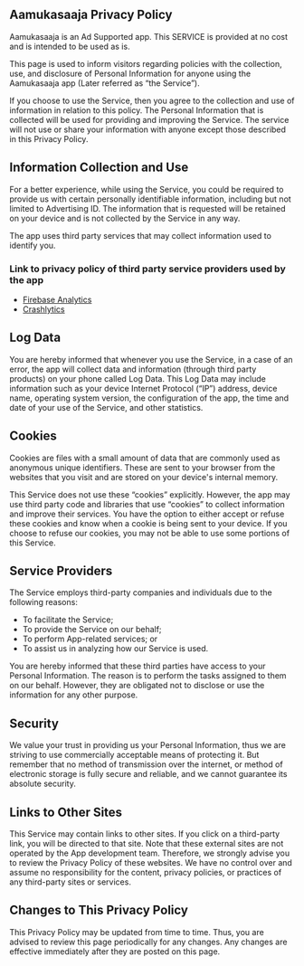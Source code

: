 ## Aamukasaaja Privacy Policy

Aamukasaaja is an Ad Supported app. This SERVICE is provided at no cost and is intended to be used as is.

This page is used to inform visitors regarding policies with the collection, use, and disclosure of Personal Information for anyone using the Aamukasaaja app (Later referred as “the Service”).

If you choose to use the Service, then you agree to the collection and use of information in relation to this policy. The Personal Information that is collected will be used for providing and improving the Service. The service will not use or share your information with anyone except those described in this Privacy Policy.

## Information Collection and Use

For a better experience, while using the Service, you could be required to provide us with certain personally identifiable information, including but not limited to Advertising ID. The information that is requested will be retained on your device and is not collected by the Service in any way.

The app uses third party services that may collect information used to identify you.

### Link to privacy policy of third party service providers used by the app

- [Firebase Analytics](https://firebase.google.com/support/privacy/)
- [Crashlytics](https://docs.fabric.io/apple/fabric/data-privacy.html)

## Log Data

You are hereby informed that whenever you use the Service, in a case of an error, the app will collect data and information (through third party products) on your phone called Log Data. This Log Data may include information such as your device Internet Protocol (“IP”) address, device name, operating system version, the configuration of the app, the time and date of your use of the Service, and other statistics.

## Cookies

Cookies are files with a small amount of data that are commonly used as anonymous unique identifiers. These are sent to your browser from the websites that you visit and are stored on your device's internal memory.

This Service does not use these “cookies” explicitly. However, the app may use third party code and libraries that use “cookies” to collect information and improve their services. You have the option to either accept or refuse these cookies and know when a cookie is being sent to your device. If you choose to refuse our cookies, you may not be able to use some portions of this Service.

## Service Providers

The Service employs third-party companies and individuals due to the following reasons:

- To facilitate the Service;
- To provide the Service on our behalf;
- To perform App-related services; or
- To assist us in analyzing how our Service is used.

You are hereby informed that these third parties have access to your Personal Information. The reason is to perform the tasks assigned to them on our behalf. However, they are obligated not to disclose or use the information for any other purpose.

## Security

We value your trust in providing us your Personal Information, thus we are striving to use commercially acceptable means of protecting it. But remember that no method of transmission over the internet, or method of electronic storage is fully secure and reliable, and we cannot guarantee its absolute security.

## Links to Other Sites

This Service may contain links to other sites. If you click on a third-party link, you will be directed to that site. Note that these external sites are not operated by the App development team. Therefore, we strongly advise you to review the Privacy Policy of these websites. We have no control over and assume no responsibility for the content, privacy policies, or practices of any third-party sites or services.

## Changes to This Privacy Policy

This Privacy Policy may be updated from time to time. Thus, you are advised to review this page periodically for any changes. Any changes are effective immediately after they are posted on this page.
